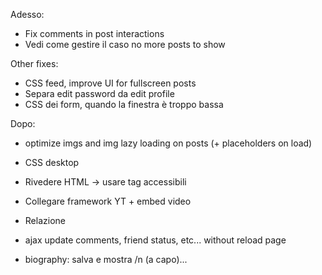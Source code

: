 Adesso:
- Fix comments in post interactions
- Vedi come gestire il caso no more posts to show

Other fixes:
- CSS feed, improve UI for fullscreen posts
- Separa edit password da edit profile
- CSS dei form, quando la finestra è troppo bassa

Dopo:

- optimize imgs and img lazy loading on posts (+ placeholders on load)

- CSS desktop

- Rivedere HTML -> usare tag accessibili

- Collegare framework YT + embed video

- Relazione

- ajax update comments, friend status, etc... without reload page

- biography: salva e mostra /n (a capo)...